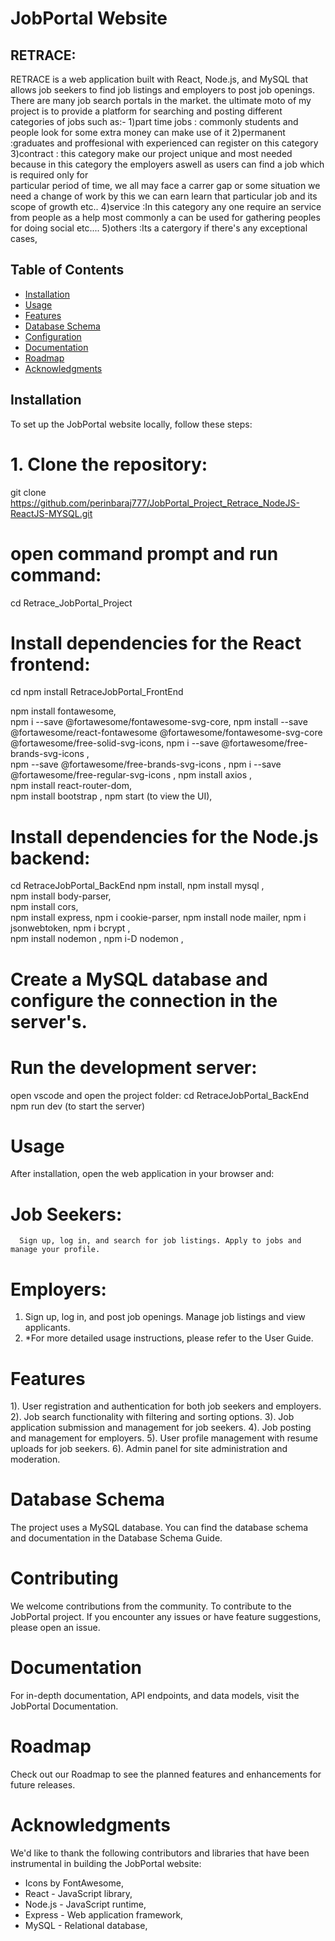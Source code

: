 # JobPortal Website
## RETRACE:
RETRACE is a web application built with React, Node.js, and MySQL that allows job seekers to find job listings and employers to post job openings.
There are many job search portals in the market. the ultimate moto of my project is to provide a platform for searching and posting different categories of jobs such as:-
      1)part time jobs : commonly students and people look for some extra money can make use of it
      2)permanent      :graduates and proffesional with experienced can register on this category 
      3)contract       : this category make our project unique and most needed because in this category the employers aswell as users can find a job which is required only for       
                       particular period of time, we all may face a carrer gap or some situation we need a change of work by this we  can earn learn  that particular job and its scope 
                       of growth etc.. 
      4)service        :In this category any one require an service from people as a help most commonly a can be used for gathering peoples for doing social etc.... 
      5)others         :Its a catergory if there's any exceptional cases, 
      


## Table of Contents

- [Installation](#installation)
- [Usage](#usage)
- [Features](#features)
- [Database Schema](#database-schema)
- [Configuration](#configuration)
- [Documentation](#documentation)
- [Roadmap](#roadmap)
- [Acknowledgments](#acknowledgments)

## Installation

To set up the JobPortal website locally, follow these steps:

# 1. Clone the repository:

   git clone https://github.com/perinbaraj777/JobPortal_Project_Retrace_NodeJS-ReactJS-MYSQL.git
# open command prompt and run command:
   cd Retrace_JobPortal_Project
   
# Install dependencies for the React frontend:
cd npm install RetraceJobPortal_FrontEnd

npm install fontawesome,                            
npm i --save @fortawesome/fontawesome-svg-core,
  npm install --save @fortawesome/react-fontawesome @fortawesome/fontawesome-svg-core @fortawesome/free-solid-svg-icons,
  npm i --save @fortawesome/free-brands-svg-icons ,       
 npm --save @fortawesome/free-brands-svg-icons  ,
 npm i --save @fortawesome/free-regular-svg-icons  ,
  npm install  axios  ,                                   
npm install react-router-dom,     
npm install bootstrap , 
npm start (to view the UI),

# Install dependencies for the Node.js backend:
cd RetraceJobPortal_BackEnd
npm install,
npm install mysql ,       
npm install body-parser,      
npm install cors,   
npm install express,
 npm i cookie-parser,
 npm install node mailer,
npm i jsonwebtoken,
npm i bcrypt ,  
npm install nodemon ,
npm i-D nodemon ,




# Create a MySQL database and configure the connection in the server's.

# Run the development server:
open vscode and open the project folder:
cd RetraceJobPortal_BackEnd
npm run dev (to start the server)

# Usage
After installation, open the web application in your browser and:

# Job Seekers: 
      Sign up, log in, and search for job listings. Apply to jobs and manage your profile.
# Employers:
1. Sign up, log in, and post job openings. Manage job listings and view applicants.
2. *For more detailed usage instructions, please refer to the User Guide.

# Features
1). User registration and authentication for both job seekers and employers.
2). Job search functionality with filtering and sorting options.
3). Job application submission and management for job seekers.
4). Job posting and management for employers.
5). User profile management with resume uploads for job seekers.
6). Admin panel for site administration and moderation.

# Database Schema
The project uses a MySQL database. You can find the database schema and documentation in the Database Schema Guide.

# Contributing
We welcome contributions from the community. To contribute to the JobPortal project.
If you encounter any issues or have feature suggestions, please open an issue.

# Documentation
For in-depth documentation, API endpoints, and data models, visit the JobPortal Documentation.

# Roadmap
Check out our Roadmap to see the planned features and enhancements for future releases.

# Acknowledgments
We'd like to thank the following contributors and libraries that have been instrumental in building the JobPortal website:
* Icons by FontAwesome,
* React - JavaScript library,
* Node.js - JavaScript runtime,
* Express - Web application framework,
* MySQL - Relational database,

